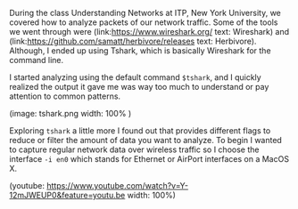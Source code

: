 During the class Understanding Networks at ITP, New York University, we covered how to analyze packets of our network traffic. Some of the tools we went through were (link:https://www.wireshark.org/ text: Wireshark) and (link:https://github.com/samatt/herbivore/releases text: Herbivore). Although, I ended up using Tshark, which is basically Wireshark for the command line. 

I started analyzing using the default command `$tshark`, and I quickly realized the output it gave me was way too much to understand or pay attention to common patterns.

(image: tshark.png  width: 100% )

Exploring `tshark` a little more I found out that provides different flags to reduce or filter the amount of data you want to analyze. To begin I wanted to capture regular network data over wireless traffic so I choose the interface `-i en0` which stands for  Ethernet or AirPort interfaces on a MacOS X.

(youtube: https://www.youtube.com/watch?v=Y-12mJWEUP0&feature=youtu.be width: 100%)
